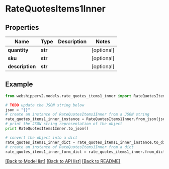 # RateQuotesItems1Inner


## Properties
Name | Type | Description | Notes
------------ | ------------- | ------------- | -------------
**quantity** | **str** |  | [optional] 
**sku** | **str** |  | [optional] 
**description** | **str** |  | [optional] 

## Example

```python
from webshipperv2.models.rate_quotes_items1_inner import RateQuotesItems1Inner

# TODO update the JSON string below
json = "{}"
# create an instance of RateQuotesItems1Inner from a JSON string
rate_quotes_items1_inner_instance = RateQuotesItems1Inner.from_json(json)
# print the JSON string representation of the object
print RateQuotesItems1Inner.to_json()

# convert the object into a dict
rate_quotes_items1_inner_dict = rate_quotes_items1_inner_instance.to_dict()
# create an instance of RateQuotesItems1Inner from a dict
rate_quotes_items1_inner_form_dict = rate_quotes_items1_inner.from_dict(rate_quotes_items1_inner_dict)
```
[[Back to Model list]](../README.md#documentation-for-models) [[Back to API list]](../README.md#documentation-for-api-endpoints) [[Back to README]](../README.md)


